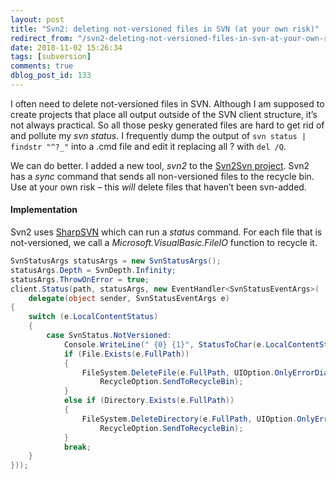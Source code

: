 ```yaml
---
layout: post
title: "Svn2: deleting not-versioned files in SVN (at your own risk)"
redirect_from: "/svn2-deleting-not-versioned-files-in-svn-at-your-own-risk/"
date: 2010-11-02 15:26:34
tags: [subversion]
comments: true
dblog_post_id: 133
---
```


I often need to delete not-versioned files in SVN. Although I am supposed to create projects that place all output outside of the SVN client structure, it’s not always practical. So all those pesky generated files are hard to get rid of and pollute my _svn status_. I frequently dump the output of `svn status | findstr "^?_"` into a .cmd file and edit it replacing all ? with `del /Q`.

We can do better. I added a new tool, _svn2_ to the [Svn2Svn project](https://github.com/dblock/svn2svn/). Svn2 has a _sync_ command that sends all non-versioned files to the recycle bin. Use at your own risk – this _will_ delete files that haven’t been svn-added.

#### Implementation

Svn2 uses [SharpSVN](http://sharpsvn.open.collab.net/) which can run a _status_ command. For each file that is not-versioned, we call a _Microsoft.VisualBasic.FileIO_ function to recycle it.

```cs
SvnStatusArgs statusArgs = new SvnStatusArgs();
statusArgs.Depth = SvnDepth.Infinity;
statusArgs.ThrowOnError = true;
client.Status(path, statusArgs, new EventHandler<SvnStatusEventArgs>(
    delegate(object sender, SvnStatusEventArgs e)
{
    switch (e.LocalContentStatus)
    {
        case SvnStatus.NotVersioned:
            Console.WriteLine(" {0} {1}", StatusToChar(e.LocalContentStatus), e.FullPath);
            if (File.Exists(e.FullPath))
            {
                FileSystem.DeleteFile(e.FullPath, UIOption.OnlyErrorDialogs,
                    RecycleOption.SendToRecycleBin);
            }
            else if (Directory.Exists(e.FullPath))
            {
                FileSystem.DeleteDirectory(e.FullPath, UIOption.OnlyErrorDialogs,
                    RecycleOption.SendToRecycleBin);
            }
            break;
    }
}));
```
